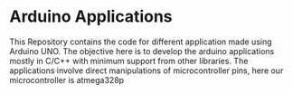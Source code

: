 # Arduino Applications
This Repository contains the code for different application made using Arduino UNO. 
The objective here is to develop the arduino applications mostly in C/C++ with minimum support from other libraries. 
The applications involve direct manipulations of microcontroller pins, here our microcontroller is atmega328p
